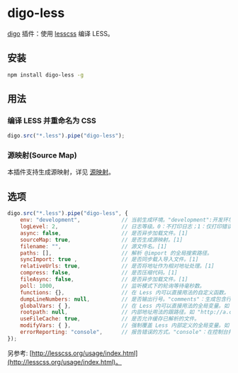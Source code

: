 ﻿# digo-less
[digo](https://github.com/digojs/digo) 插件：使用 [lesscss](http://lesscss.org/usage/index.html) 编译 LESS。

## 安装
```bash
npm install digo-less -g
```

## 用法
### 编译 LESS 并重命名为 CSS
```js
digo.src("*.less").pipe("digo-less");
```

### 源映射(Source Map)
本插件支持生成源映射，详见 [源映射](https://github.com/digojs/digo/wiki/源映射)。

## 选项
```js
digo.src("*.less").pipe("digo-less", {
    env: "development",             // 当前生成环境。"development":开发环境；"production"：生产环境。
    logLevel: 2,                    // 日志等级。0：不打印日志；1：仅打印错误；2：打印错误和信息。
    async: false,                   // 是否异步加载文件。[1]
    sourceMap: true,                // 是否生成源映射。[1]
    filename: "",                   // 源文件名。[1]
    paths: [],                      // 解析 @import 的全局搜索路径。 
    syncImport: true ,              // 是否同步载入导入文件。[1]
    relativeUrls: true,             // 是否将地址作为相对地址处理。[1]
    compress: false,                // 是否压缩代码。[1]
    fileAsync: false,               // 是否异步加载文件。[1]
    poll: 1000,                     // 监听模式下的轮询等待毫秒数。
    functions: {},                  // 在 Less 内可以直接用法的自定义函数。
    dumpLineNumbers: null,          // 是否输出行号。"comments"：生成包含行号信息的注释。
    globalVars: { },                // 在 Less 内可以直接用法的全局变量。如 { var1: '"string value"'}。
    rootpath: null,                 // 内部地址用法的跟路径。如 "http://a.com/"。
    useFileCache: true,             // 是否允许缓存已解析的文件。
    modifyVars: { },                // 强制覆盖 Less 内部定义的全局变量。如 { var1: '"string value"'}。
    errorReporting: "console",      // 报告错误的方式。"console"：在控制台打印。
});
```

> [1]: 插件内部已重设了此选项的默认值。

另参考: [http://lesscss.org/usage/index.html](http://lesscss.org/usage/index.html)。
